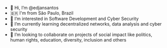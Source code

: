 - 👋 Hi, I’m @edjansantos
- 🇧🇷 I'm from São Paulo, Brazil 
- 👀 I’m interested in Software Development and Cyber Security
- 🌱 I’m currently learning decentralized networks, data analysis and cyber security
- 💞️ I’m looking to collaborate on projects of social impact like politics, human rights, education, diversity, inclusion and others
